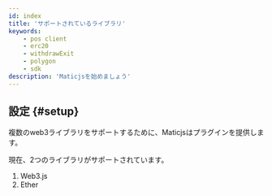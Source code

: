 ```yaml
---
id: index
title: 'サポートされているライブラリ'
keywords:
    - pos client
    - erc20
    - withdrawExit
    - polygon
    - sdk
description: 'Maticjsを始めましょう'
---
```


## 設定 {#setup}

複数のweb3ライブラリをサポートするために、Maticjsはプラグインを提供します。

現在、2つのライブラリがサポートされています。

1. Web3.js
2. Ether
